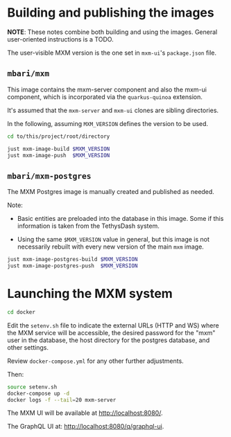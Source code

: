 # Building and publishing the images

**NOTE**: These notes combine both building and using the images.
General user-oriented instructions is a TODO.

The user-visible MXM version is the one set in `mxm-ui`'s `package.json` file.

## `mbari/mxm`

This image contains the mxm-server component and also the mxm-ui component,
which is incorporated via the `quarkus-quinoa` extension.

It's assumed that the `mxm-server` and `mxm-ui` clones are sibling directories.

In the following, assuming `MXM_VERSION` defines the version to be used.

```bash
cd to/this/project/root/directory

just mxm-image-build $MXM_VERSION
just mxm-image-push  $MXM_VERSION
```

## `mbari/mxm-postgres`

The MXM Postgres image is manually created and published as needed.

Note:

- Basic entities are preloaded into the database in this image. 
  Some if this information is taken from the TethysDash system.

- Using the same `$MXM_VERSION` value in general, but this image is not
  necessarily rebuilt with every new version of the main `mxm` image.

```bash
just mxm-image-postgres-build $MXM_VERSION
just mxm-image-postgres-push  $MXM_VERSION
```

# Launching the MXM system

```bash
cd docker
```

Edit the `setenv.sh` file to indicate
the external URLs (HTTP and WS) where the MXM service will be accessible,
the desired password for the "mxm" user in the database,
the host directory for the postgres database,
and other settings.

Review `docker-compose.yml` for any other further adjustments.

Then:

```bash
source setenv.sh
docker-compose up -d
docker logs -f --tail=20 mxm-server
```

The MXM UI will be available at <http://localhost:8080/>.

The GraphQL UI at: <http://localhost:8080/q/graphql-ui>.

